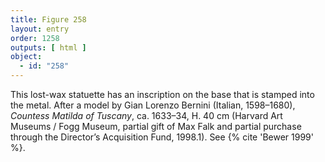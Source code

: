 ```yaml
---
title: Figure 258
layout: entry
order: 1258
outputs: [ html ]
object:
  - id: "258"
---
```


This lost-wax statuette has an inscription on the base that is stamped into the metal. After a model by Gian Lorenzo Bernini (Italian, 1598–1680), *Countess Matilda of Tuscany*, ca. 1633–34, H. 40 cm (Harvard Art Museums / Fogg Museum, partial gift of Max Falk and partial purchase through the Director’s Acquisition Fund, 1998.1). See {% cite 'Bewer 1999' %}.

